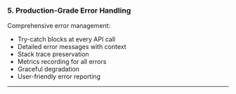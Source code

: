 ### 5. Production-Grade Error Handling

Comprehensive error management:

- Try-catch blocks at every API call
- Detailed error messages with context
- Stack trace preservation
- Metrics recording for all errors
- Graceful degradation
- User-friendly error reporting

---
